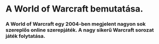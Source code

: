 # A World of Warcraft bemutatása.

### A World of Warcraft egy 2004-ben megjelent nagyon sok szereplős online szerepjáték. A nagy sikerű Warcraft sorozat játék folytatása.